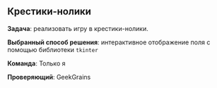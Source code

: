 ## Крестики-нолики

**Задача**: реализовать игру в крестики-нолики.

**Выбранный способ решения**: интерактивное отображение поля с помощью библиотеки `tkinter`

**Команда**: Только я

**Проверяющий**: GeekGrains